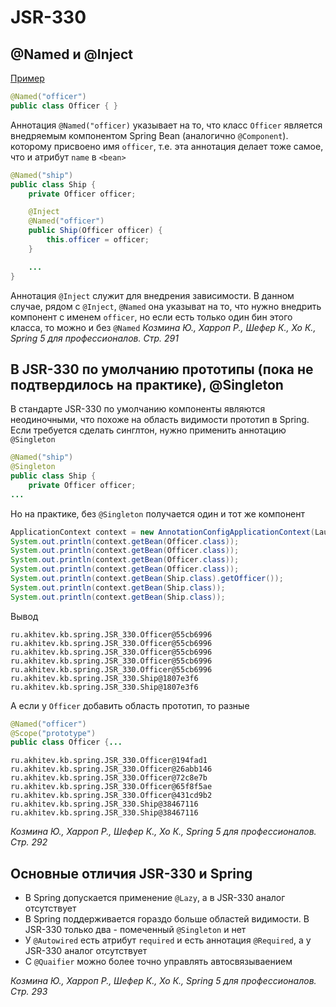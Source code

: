 # JSR-330
## @Named и @Inject
[Пример](../examples/spring/src/main/java/ru/akhitev/kb/spring/JSR_330)
```java
@Named("officer")
public class Officer { }
```
Аннотация `@Named("officer)` указывает на то, что класс `Оfficer` является внедряемым компонентом Spring Bean (аналогично `@Component`). которому присвоено имя `officer`, т.е. эта аннотация делает тоже самое, что и атрибут `name` в `<bean>`<br/>
```java
@Named("ship")
public class Ship {
    private Officer officer;

    @Inject
    @Named("officer")
    public Ship(Officer officer) {
        this.officer = officer;
    }

    ...
}
```
Аннотация `@Inject` служит для внедрения зависимости. В данном случае, рядом с `@Inject`, `@Named` она указыват на то, что нужно внедрить компонент с именем `officer`, но если есть только один бин этого класса, то можно и без `@Named`
_Козмина Ю., Харроп Р., Шефер К., Хо К., Spring 5 для профессионалов. Стр. 291_

## В JSR-330 по умолчанию прототипы (пока не подтвердилось на практике), @Singleton
В стандарте JSR-330 по умолчанию компоненты являются неодиночными, что похоже на область видимости прототип в Spring. Если требуется сделать синглтон, нужно применить аннотацию `@Singleton`<br/>
```java
@Named("ship")
@Singleton
public class Ship {
    private Officer officer;
...
```
Но на практике, без `@Singleton` получается один и тот же компонент
```java
ApplicationContext context = new AnnotationConfigApplicationContext(Launcher.class);
System.out.println(context.getBean(Officer.class));
System.out.println(context.getBean(Officer.class));
System.out.println(context.getBean(Officer.class));
System.out.println(context.getBean(Officer.class));
System.out.println(context.getBean(Ship.class).getOfficer());
System.out.println(context.getBean(Ship.class));
System.out.println(context.getBean(Ship.class));
```
Вывод
```
ru.akhitev.kb.spring.JSR_330.Officer@55cb6996
ru.akhitev.kb.spring.JSR_330.Officer@55cb6996
ru.akhitev.kb.spring.JSR_330.Officer@55cb6996
ru.akhitev.kb.spring.JSR_330.Officer@55cb6996
ru.akhitev.kb.spring.JSR_330.Officer@55cb6996
ru.akhitev.kb.spring.JSR_330.Ship@1807e3f6
ru.akhitev.kb.spring.JSR_330.Ship@1807e3f6
```
А если у `Officer` добавить область прототип, то разные
```java
@Named("officer")
@Scope("prototype")
public class Officer {...
```
```
ru.akhitev.kb.spring.JSR_330.Officer@194fad1
ru.akhitev.kb.spring.JSR_330.Officer@26abb146
ru.akhitev.kb.spring.JSR_330.Officer@72c8e7b
ru.akhitev.kb.spring.JSR_330.Officer@65f8f5ae
ru.akhitev.kb.spring.JSR_330.Officer@431cd9b2
ru.akhitev.kb.spring.JSR_330.Ship@38467116
ru.akhitev.kb.spring.JSR_330.Ship@38467116
```
_Козмина Ю., Харроп Р., Шефер К., Хо К., Spring 5 для профессионалов. Стр. 292_

## Основные отличия JSR-330 и Spring
* В Spring допускается применение `@Lazy`, а в JSR-330 аналог отсутствует
* В Spring поддерживается гораздо больше областей видимости. В JSR-330 только два - помеченный `@Singleton` и нет
* У `@Autowired` есть атрибут `required` и есть аннотация `@Required`, а у JSR-330 аналог отсутствует
* С `@Quaifier` можно более точно управлять автосвязываением

_Козмина Ю., Харроп Р., Шефер К., Хо К., Spring 5 для профессионалов. Стр. 293_
